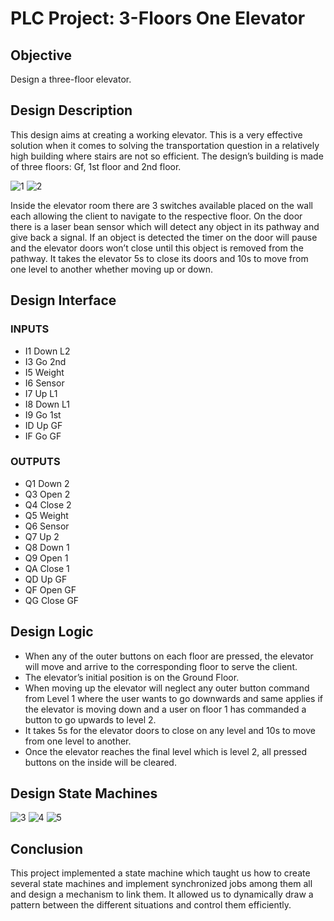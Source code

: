 # PLC Project: 3-Floors One Elevator


## Objective
Design a three-floor elevator.

## Design Description
This design aims at creating a working elevator. This is a very effective solution when it comes to solving the transportation question in a relatively high building where stairs are not so efficient. The design’s building is made of three floors: Gf, 1st floor and 2nd floor.

![1](https://user-images.githubusercontent.com/86275885/122985609-c6359700-d374-11eb-8c89-b75722501a9f.png)
![2](https://user-images.githubusercontent.com/86275885/122985607-c59d0080-d374-11eb-8ce9-845fb6bbfc61.png)


Inside the elevator room there are 3 switches available placed on the wall each allowing the client to navigate to the respective floor. On the door there is a laser bean sensor which will detect any object in its pathway and give back a signal. If an object is detected the timer on the door will pause and the elevator doors won’t close until this object is removed from the pathway. It takes the elevator 5s to close its doors and 10s to move from one level to another whether moving up or down.

## Design Interface

### INPUTS
- I1 Down L2
- I3 Go 2nd
- I5 Weight
- I6 Sensor
- I7 Up L1
- I8 Down L1
- I9 Go 1st
- ID Up GF
- IF Go GF


### OUTPUTS
- Q1 Down 2
- Q3 Open 2
- Q4 Close 2
- Q5 Weight
- Q6 Sensor
- Q7 Up 2
- Q8 Down 1
- Q9 Open 1
- QA Close 1
- QD Up GF
- QF Open GF
- QG Close GF


## Design Logic
- When any of the outer buttons on each floor are pressed, the elevator will move and arrive to the corresponding floor to serve the client. 
- The elevator’s initial position is on the Ground Floor.
- When moving up the elevator will neglect any outer button command from Level 1 where the user wants to go downwards and same applies if the elevator is moving down and a user on floor 1 has commanded a button to go upwards to level 2.
- It takes 5s for the elevator doors to close on any level and 10s to move from one level to another. 
- Once the elevator reaches the final level which is level 2, all pressed buttons on the inside will be cleared. 


## Design State Machines

![3](https://user-images.githubusercontent.com/86275885/122985898-19a7e500-d375-11eb-9de1-5ef444ffd8d5.png)
![4](https://user-images.githubusercontent.com/86275885/122985903-1ad91200-d375-11eb-8f6e-2bfdb88f86f2.png)
![5](https://user-images.githubusercontent.com/86275885/122985904-1ad91200-d375-11eb-93da-aff30f8e9650.png)


## Conclusion
This project implemented a state machine which taught us how to create several state machines and implement synchronized jobs among them all and design a mechanism to link them. It allowed us to dynamically draw a pattern between the different situations and control them efficiently. 
